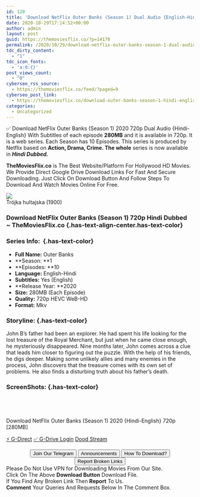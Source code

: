 ```yaml
---
id: 120
title: 'Download NetFlix Outer Banks (Season 1) Dual Audio {English-Hindi} 720p WeB-DL HD [280MB]'
date: 2020-10-29T17:14:52+00:00
author: admin
layout: post
guid: https://themoviesflix.co/?p=14178
permalink: /2020/10/29/download-netflix-outer-banks-season-1-dual-audio-english-hindi-720p-web-dl-hd-280mb/
tdc_dirty_content:
  - "1"
tdc_icon_fonts:
  - 'a:0:{}'
post_views_count:
  - "0"
cyberseo_rss_source:
  - https://themoviesflix.co/feed/?paged=9
cyberseo_post_link:
  - https://themoviesflix.co/download-outer-banks-season-1-hindi-english-720p/
categories:
  - Uncategorized
---
```

✅ Download NetFlix Outer Banks (Season 1) 2020&nbsp;720p&nbsp;Dual Audio {Hindi-English} With Subtitles of each episode&nbsp;**280MB**&nbsp;and it is available in&nbsp;720p. It is a web&nbsp;series. Each Season has 10 Episodes. This series is produced by Netflix based on&nbsp;**Action, Drama, Crime. The whole**&nbsp;series is now available in&nbsp;_**Hindi Dubbed.**_

**TheMoviesFlix.co** is The Best Website/Platform For Hollywood HD Movies. We Provide Direct Google Drive Download Links For Fast And Secure Downloading. Just Click On Download Button And Follow Steps To Download And Watch Movies Online For Free.

<div class="imdbwp imdbwp--movie dark">
  <div class="imdbwp__thumb">
    <a class="imdbwp__link" target="_blank" title="Trójka hultajska" href="https://www.imdb.com/title/tt1029393/" rel="nofollow noopener noreferrer"><img class="imdbwp__img" src="https://themoviesflix.co/wp-content/plugins/imdb-for-wordpress/assets/img/placeholder.png" /></a>
  </div>
  
  <div class="imdbwp__content">
    <div class="imdbwp__header">
      <span class="imdbwp__title">Trójka hultajska</span> (1900)
    </div>
  </div>
</div>

### Download NetFlix Outer Banks (Season 1) 720p Hindi Dubbed&nbsp; ~ TheMoviesFlix.co {.has-text-align-center.has-text-color}

### Series Info:&nbsp; {.has-text-color}

  * **Full Name:**&nbsp;Outer Banks
  * **Season:&nbsp;**1
  * **Episodes:&nbsp;**10
  * **Language:**&nbsp;English-Hindi
  * **Subtitles:**&nbsp;Yes (English)
  * **Release Year:&nbsp;**2020
  * **Size:**&nbsp;280MB (Each Episode)
  * **Quality:**&nbsp;720p HEVC WeB-HD
  * **Format:**&nbsp;Mkv

### Storyline: {.has-text-color}

John B’s father had been an explorer. He had spent his life looking for the lost treasure of the Royal Merchant, but just when he came close enough, he mysteriously disappeared. Nine months later, John comes across a clue that leads him closer to figuring out the puzzle. With the help of his friends, he digs deeper. Making some unlikely allies and many enemies in the process, John discovers that the treasure comes with its own set of problems. He also finds a disturbing truth about his father’s death.

### ScreenShots: {.has-text-color}

<div class="wp-block-image">
  <figure class="aligncenter"><img src="https://i.imgur.com/erXYQAS.jpg" alt /></figure>
</div>

<div class="wp-block-image">
  <figure class="aligncenter"><img src="https://i.imgur.com/d2clYDE.jpg" alt /></figure>
</div>

<div class="wp-block-image">
  <figure class="aligncenter"><img src="https://i.imgur.com/czXS7Nm.jpg" alt /></figure>
</div>

<div class="wp-block-image">
  <figure class="aligncenter"><img src="https://i.imgur.com/z68pWvm.jpg" alt /></figure>
</div>

<p class="has-text-align-center has-text-color has-medium-font-size">
  Download NetFlix Outer Banks (Season 1) 2020 {Hindi-English} 720p [280MB]
</p>

<p class="has-text-align-center">
  <a class="maxbutton-13 maxbutton maxbutton-g-direct-1" target="_blank" title="tooltip" rel="nofollow noopener noreferrer" href="https://coinquint.com/a18314/"><span class="mb-text">⚡️ G-Direct</span></a> <a class="maxbutton-14 maxbutton maxbutton-g-drive" target="_blank" title="tooltip" rel="nofollow noopener noreferrer" href="https://coinquint.com/a18316/"><span class="mb-text">✅ G-Drive Login</span></a> <a class="maxbutton-15 maxbutton maxbutton-dood-stream" target="_blank" title="tooltip" rel="nofollow noopener noreferrer" href="https://coinquint.com/a18318/"><span class="mb-text">Dood Stream</span></a>
</p>

<center>
</center>

<center>
  <a href="https://t.me/themoviesflixcom" target="_blank" data-wpel-link="external" rel="nofollow external noopener noreferrer"><button class="button button5">Join Our Telegram</button></a> <a href="https://themoviesflix.co/download-outer-banks-season-1-hindi-english-720p/#" target="_blank" data-wpel-link="external" rel="nofollow external noopener noreferrer"><button class="button button5">Announcements</button></a> <a href="https://themoviesflix.com/how-to-download/" target="_blank" data-wpel-link="external" rel="nofollow external noopener noreferrer"><button class="button button5">How To Download?</button></a> <a href="https://themoviesflix.co/download-outer-banks-season-1-hindi-english-720p/#" target="_blank" data-wpel-link="external" rel="nofollow external noopener noreferrer"><button class="button button5">Report Broken Links</button></a>
</center>

<div class="alert alert-danger">
  Please Do Not Use VPN for Downloading Movies From Our Site.
</div>

<div class="alert alert-success">
  Click On The Above <strong>Download Button</strong> Download File.
</div>

<div class="alert alert-warning">
  If You Find Any Broken Link Then <strong>Report</strong> To Us.
</div>

<div class="alert alert-info">
  <strong>Comment</strong> Your Queries And Requests Below In The Comment Box.
</div>